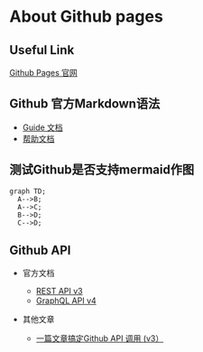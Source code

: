 # About Github pages

## Useful Link

[Github Pages 官网](https://pages.github.com/)

## Github 官方Markdown语法

* [Guide 文档](https://guides.github.com/features/mastering-markdown/)
* [帮助文档](https://help.github.com/en/articles/basic-writing-and-formatting-syntax)

## 测试Github是否支持mermaid作图

```mermaid
graph TD;
  A-->B;
  A-->C;
  B-->D;
  C-->D;
```

## Github API

* 官方文档
  * [REST API v3](https://developer.github.com/v3/)
  * [GraphQL API v4](https://developer.github.com/v4/)

* 其他文章
  * [一篇文章搞定Github API 调用 (v3）](https://segmentfault.com/a/1190000015144126)
